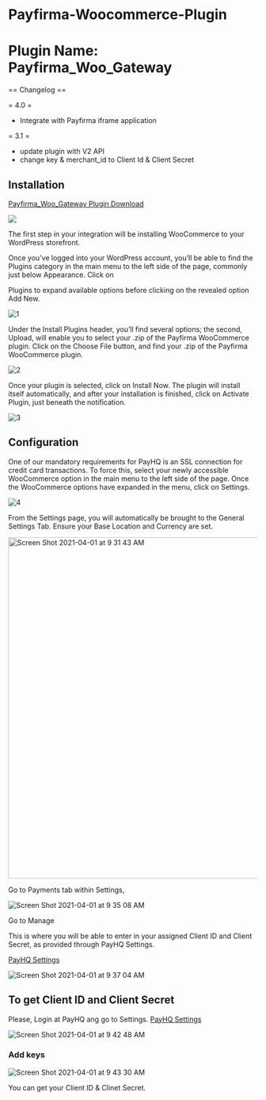 # Payfirma-Woocommerce-Plugin

# Plugin Name: Payfirma_Woo_Gateway

== Changelog ==

= 4.0 = 
* Integrate with Payfirma iframe application 


= 3.1 = 
* update plugin with V2 API 
* change key & merchant_id to Client Id & Client Secret


## Installation

[Payfirma_Woo_Gateway Plugin Download](https://github.com/Payfirma/New_Payfirma_Woo_Gateway/blob/master/download/Payfirma_Woo_Gateway.zip)

[![](https://user-images.githubusercontent.com/67436452/153296717-3f6af80f-7a5f-4fe0-850c-7e3332c022be.png)](#)

The first step in your integration will be installing WooCommerce to your WordPress storefront.

Once you’ve logged into your WordPress account, you’ll be able to find the Plugins category in the main menu to the left side of the page, commonly just below Appearance. Click on

Plugins to expand available options before clicking on the revealed option
Add New.

![1](https://user-images.githubusercontent.com/67436452/113324599-282db580-92cc-11eb-8ddd-f895eda8fe55.png)


Under the Install Plugins header, you’ll find several options; the second, Upload, will enable you to select your .zip of the Payfirma WooCommerce plugin. Click on the Choose File button, and find your .zip of the Payfirma WooCommerce plugin.

![2](https://user-images.githubusercontent.com/67436452/113324873-7a6ed680-92cc-11eb-99a4-0ede994c18c2.png)

Once your plugin is selected, click on Install Now. The plugin will install itself automatically, and after your installation is finished, click on Activate Plugin, just beneath the notification.

![3](https://user-images.githubusercontent.com/67436452/113324927-8d81a680-92cc-11eb-8a3c-26c99740f3c1.png)


## Configuration

One of our mandatory requirements for PayHQ is an SSL connection for credit card transactions. To force this, select your newly accessible WooCommerce option in the main menu to the left side of the page. Once the WooCommerce options have expanded in the menu, click on Settings.

![4](https://user-images.githubusercontent.com/67436452/113325053-bb66eb00-92cc-11eb-83e5-6355fb225484.png)


From the Settings page, you will automatically be brought to the General Settings Tab. Ensure your Base Location and Currency are set.

<img width="688" alt="Screen Shot 2021-04-01 at 9 31 43 AM" src="https://user-images.githubusercontent.com/67436452/113325332-231d3600-92cd-11eb-8ff9-4149c5204af8.png">


Go to Payments tab within Settings,

![Screen Shot 2021-04-01 at 9 35 08 AM](https://user-images.githubusercontent.com/67436452/113325663-958e1600-92cd-11eb-937d-925813e497ec.png)

Go to Manage 

This is where you will be able to enter in your assigned Client ID and Client Secret, as provided through PayHQ Settings.

[PayHQ Settings](https://hq.payfirma.com/#/settings/ecommerce)

![Screen Shot 2021-04-01 at 9 37 04 AM](https://user-images.githubusercontent.com/67436452/113325971-f0c00880-92cd-11eb-82bd-c84516cab7fe.png)



## To get Client ID and Client Secret
Please, Login at PayHQ ang go to Settings.
[PayHQ Settings](https://hq.payfirma.com/#/settings/ecommerce)

![Screen Shot 2021-04-01 at 9 42 48 AM](https://user-images.githubusercontent.com/67436452/113326535-a55a2a00-92ce-11eb-93e1-e01059b9203d.png)

### Add keys

![Screen Shot 2021-04-01 at 9 43 30 AM](https://user-images.githubusercontent.com/67436452/113326600-bd31ae00-92ce-11eb-80c0-e6d4636d630e.png)

You can get your Client ID & Clinet Secret.

